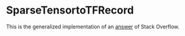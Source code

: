 # SparseTensortoTFRecord

This is the generalized implementation of an [answer](https://stackoverflow.com/a/55448942) of Stack Overflow.
